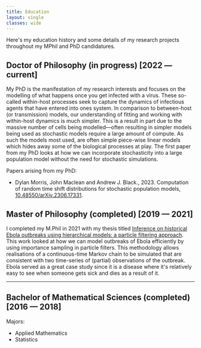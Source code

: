 ```yaml
---
title: Education
layout: single
classes: wide
---
```


Here's my education history and some details of my research projects throughout my MPhil and PhD candidatures.

## Doctor of Philosophy (in progress) [2022 — current]

My PhD is the manifestation of my research interests and focuses on the modelling of what happens once you get infected with a virus. These so-called within-host processes seek to capture the dynamics of infectious agents that have entered into ones system. In comparison to between-host (or transmission) models, our understanding of fitting and working with within-host dynamics is much simpler. This is a result in part due to the massive number of cells being modelled—often resulting in simpler models being used as stochastic models require a large amount of compute. As such the models most used, are often simple piece-wise linear models which hides away some of the biological processes at play. The first paper from my PhD looks at how we can incorporate stochasticity into a large population model without the need for stochastic simulations.

Papers arising from my PhD:

- Dylan Morris, John Maclean and Andrew J. Black., 2023. Computation of random time shift distributions for stochastic population models, [10.48550/arXiv.2306.17331](https://doi.org/10.48550/arXiv.2306.17331).

## Master of Philosophy (completed) [2019 — 2021]

I completed my M.Phil in 2021 with my thesis titled [Inference on historical Ebola outbreaks using hierarchical models: a particle filtering approach](https://hdl.handle.net/2440/132642). This work looked at how we can model outbreaks of Ebola efficiently by using importance sampling in particle filters. This methodology allows realisations of a continuous-time Markov chain to be simulated that are consistent with two time-series of (partial) observations of the outbreak. Ebola served as a great case study since it is a disease where it's relatively easy to see when someone gets sick and dies as a result of it.

---

## Bachelor of Mathematical Sciences (completed) [2016 — 2018]

Majors:

- Applied Mathematics
- Statistics
